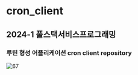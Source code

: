 # cron_client
## 2024-1 풀스택서비스프로그래밍
### 루틴 형성 어플리케이션 cron client repository
![67](https://github.com/nomyeongeun/cron_client/assets/90135669/9acb8313-cb0d-4b64-b9b1-36e60ab78480)
